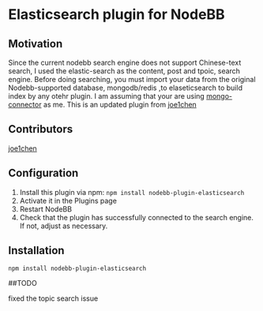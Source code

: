 # Elasticsearch plugin for NodeBB

## Motivation

Since the current nodebb search engine does not support Chinese-text search, I used the elastic-search  as the content, post and tpoic, search engine. Before doing searching, you must import your data from the original Nodebb-supported database, mongodb/redis ,to elaseticsearch to build index by any otehr plugin. 
I am assuming that your are using [mongo-connector](https://github.com/mongodb-labs/mongo-connector) as me.
This is an updated plugin from [joe1chen](https://github.com/joe1chen/nodebb-plugin-search-elasticsearch)

## Contributors

[joe1chen](https://github.com/joe1chen/nodebb-plugin-search-elasticsearch)


## Configuration

1. Install this plugin via npm: `npm install nodebb-plugin-elasticsearch`
1. Activate it in the Plugins page
1. Restart NodeBB
1. Check that the plugin has successfully connected to the search engine. If not, adjust as necessary.

## Installation

    npm install nodebb-plugin-elasticsearch
    
##TODO

fixed the topic search issue 